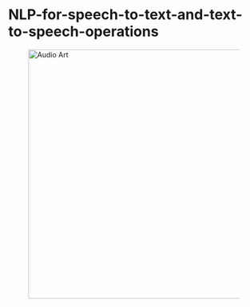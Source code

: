 # NLP-for-speech-to-text-and-text-to-speech-operations
<figure>
        <img src="[https://ar5iv.labs.arxiv.org/html/2212.04970/assets/x1.png](https://fireflies.ai/blog/content/images/2022/12/Speech-to-Text-Software--1-.jpg)" alt ="Audio Art" style='width:800px;height:500px;'>
        <figcaption>
